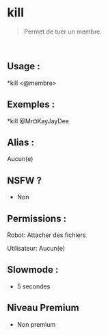 # kill

> Permet de tuer un membre.

<br>

## Usage :

*kill <@membre>

## Exemples :

*kill @Mr¤KayJayDee

## Alias :

Aucun(e)

## NSFW ?

- Non

## Permissions :

Robot: Attacher des fichiers
<br>

Utilisateur: Aucun(e)

## Slowmode :

- 5 secondes

## Niveau Premium

- Non premium